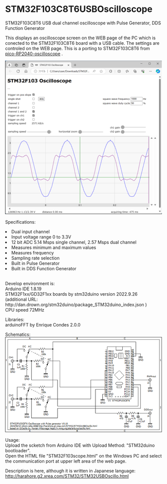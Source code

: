 # STM32F103C8T6USBOscilloscope
STM32F103C8T6 USB dual channel oscilloscope with Pulse Generator, DDS Function Generator

This displays an oscilloscope screen on the WEB page of the PC which is conected to the STM32F103C8T6 board with a USB cable.
The settings are controled on the WEB page.
This is a porting to STM32F103C8T6 from <a href="https://github.com/jklomp/pico-RP2040-oscilloscope">pico-RP2040-oscilloscope</a> .

<img src="STM32F103USBscope.png">

Specifications:
<li>Dual input channel</li>
<li>Input voltage range 0 to 3.3V</li>
<li>12 bit ADC 5.14 Msps single channel, 2.57 Msps dual channel</li>
<li>Measures minimum and maximum values</li>
<li>Measures frequency</li>
<li>Sampling rate selection</li>
<li>Built in Pulse Generator</li>
<li>Built in DDS Function Generator</li>
<br>
<p>
Develop environment is:<br>
Arduino IDE 1.8.19<br>
STM32F1xx/GD32F1xx boards by stm32duino version 2022.9.26<br>
(additional URL: http://dan.drown.org/stm32duino/package_STM32duino_index.json )<br>
CPU speed 72MHz<br>
</p>

Libraries:<br>
arduinoFFT by Enrique Condes 2.0.0<br>

Schematics:<br>
<img src="STM32USBOscillo.png">

Usage:<br>
Upload the scketch from Arduino IDE with Upload Method: "STM32duino bootloader".<br>
Open the HTML file "STM32F103scope.html" on the Windows PC and select the communication port at upper left area of the web page.

Description is here, although it is written in Japanese language:<br>
http://harahore.g2.xrea.com/STM32/STM32USBOscillo.html
